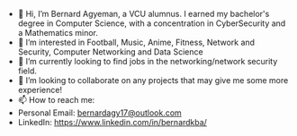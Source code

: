 - 👋 Hi, I’m Bernard Agyeman, a VCU alumnus. I earned my bachelor's degree in Computer Science, with a concentration in CyberSecurity and a Mathematics minor.
- 👀 I’m interested in Football, Music, Anime, Fitness, Network and Security, Computer Networking and Data Science
- 🌱 I’m currently looking to find jobs in the networking/network security field.
- 💞️ I’m looking to collaborate on any projects that may give me some more experience!
- 📫 How to reach me:
- Personal Email: bernardagy17@outlook.com
- LinkedIn: https://www.linkedin.com/in/bernardkba/

<!---
bnard-kba/bnard-kba is a ✨ special ✨ repository because its `README.md` (this file) appears on your GitHub profile.
You can click the Preview link to take a look at your changes.
--->
